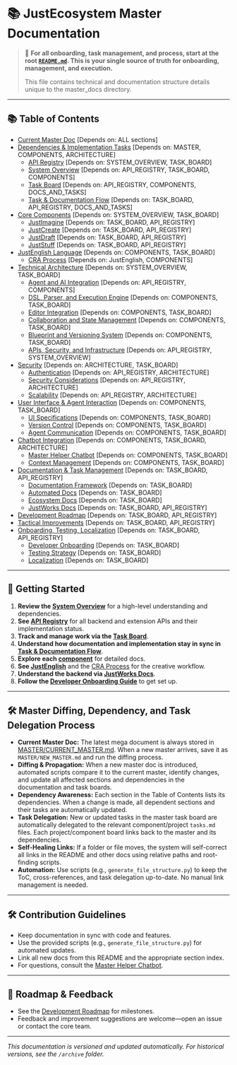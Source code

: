 # 📚 JustEcosystem Master Documentation

> 🚦 **For all onboarding, task management, and process, start at the root [`README.md`](../README.md). This is your single source of truth for onboarding, management, and execution.**
>
> This file contains technical and documentation structure details unique to the master_docs directory.

---

## 📚 Table of Contents

- [Current Master Doc](MASTER/CURRENT_MASTER.md) [Depends on: ALL sections]
- [Dependencies & Implementation Tasks](PROCESS/) [Depends on: MASTER, COMPONENTS, ARCHITECTURE]
  - [API Registry](PROCESS/API_REGISTRY.md) [Depends on: SYSTEM_OVERVIEW, TASK_BOARD]
  - [System Overview](PROCESS/SYSTEM_OVERVIEW.md) [Depends on: API_REGISTRY, TASK_BOARD, COMPONENTS]
  - [Task Board](PROCESS/TASK_BOARD.md) [Depends on: API_REGISTRY, COMPONENTS, DOCS_AND_TASKS]
  - [Task & Documentation Flow](PROCESS/TASK_DOC_FLOW.md) [Depends on: TASK_BOARD, API_REGISTRY, DOCS_AND_TASKS]
- [Core Components](COMPONENTS/) [Depends on: SYSTEM_OVERVIEW, TASK_BOARD]
  - [JustImagine](COMPONENTS/JustImagine.md) [Depends on: TASK_BOARD, API_REGISTRY]
  - [JustCreate](COMPONENTS/JustCreate.md) [Depends on: TASK_BOARD, API_REGISTRY]
  - [JustDraft](COMPONENTS/JustDraft.md) [Depends on: TASK_BOARD, API_REGISTRY]
  - [JustStuff](COMPONENTS/JustStuff.md) [Depends on: TASK_BOARD, API_REGISTRY]
- [JustEnglish Language](LANGUAGE/JustEnglish.md) [Depends on: COMPONENTS, TASK_BOARD]
  - [CRA Process](LANGUAGE/CRA_Process.md) [Depends on: JustEnglish, COMPONENTS]
- [Technical Architecture](ARCHITECTURE/) [Depends on: SYSTEM_OVERVIEW, TASK_BOARD]
  - [Agent and AI Integration](ARCHITECTURE/Agents_and_AI.md) [Depends on: API_REGISTRY, COMPONENTS]
  - [DSL, Parser, and Execution Engine](ARCHITECTURE/DSL_Parser_Execution.md) [Depends on: COMPONENTS, TASK_BOARD]
  - [Editor Integration](ARCHITECTURE/Editor_Integration.md) [Depends on: COMPONENTS, TASK_BOARD]
  - [Collaboration and State Management](ARCHITECTURE/Collaboration_and_State.md) [Depends on: COMPONENTS, TASK_BOARD]
  - [Blueprint and Versioning System](ARCHITECTURE/Blueprint_and_Versioning.md) [Depends on: COMPONENTS, TASK_BOARD]
  - [APIs, Security, and Infrastructure](ARCHITECTURE/APIs_Security_Infra.md) [Depends on: API_REGISTRY, SYSTEM_OVERVIEW]
- [Security](SECURITY/) [Depends on: ARCHITECTURE, TASK_BOARD]
  - [Authentication](SECURITY/Authentication.md) [Depends on: API_REGISTRY, ARCHITECTURE]
  - [Security Considerations](SECURITY/Security_Considerations.md) [Depends on: API_REGISTRY, ARCHITECTURE]
  - [Scalability](SECURITY/Scalability.md) [Depends on: API_REGISTRY, ARCHITECTURE]
- [User Interface & Agent Interaction](UI_AND_AGENT/) [Depends on: COMPONENTS, TASK_BOARD]
  - [UI Specifications](UI_AND_AGENT/UI_Specs.md) [Depends on: COMPONENTS, TASK_BOARD]
  - [Version Control](UI_AND_AGENT/Version_Control.md) [Depends on: COMPONENTS, TASK_BOARD]
  - [Agent Communication](UI_AND_AGENT/Agent_Communication.md) [Depends on: COMPONENTS, TASK_BOARD]
- [Chatbot Integration](CHATBOT/) [Depends on: COMPONENTS, TASK_BOARD, ARCHITECTURE]
  - [Master Helper Chatbot](CHATBOT/Master_Helper_Chatbot.md) [Depends on: COMPONENTS, TASK_BOARD]
  - [Context Management](CHATBOT/Context_Management.md) [Depends on: COMPONENTS, TASK_BOARD]
- [Documentation & Task Management](DOCS_AND_TASKS/) [Depends on: TASK_BOARD, API_REGISTRY]
  - [Documentation Framework](DOCS_AND_TASKS/Documentation_Framework.md) [Depends on: TASK_BOARD]
  - [Automated Docs](DOCS_AND_TASKS/Automated_Docs.md) [Depends on: TASK_BOARD]
  - [Ecosystem Docs](DOCS_AND_TASKS/Ecosystem_Docs.md) [Depends on: TASK_BOARD]
  - [JustWorks Docs](DOCS_AND_TASKS/JustWorks_Docs.md) [Depends on: TASK_BOARD, API_REGISTRY]
- [Development Roadmap](ROADMAP/Development_Roadmap.md) [Depends on: TASK_BOARD, API_REGISTRY]
- [Tactical Improvements](TACTICAL/Tactical_Improvements.md) [Depends on: TASK_BOARD, API_REGISTRY]
- [Onboarding, Testing, Localization](ONBOARDING/) [Depends on: TASK_BOARD, API_REGISTRY]
  - [Developer Onboarding](ONBOARDING/Developer_Onboarding.md) [Depends on: TASK_BOARD]
  - [Testing Strategy](ONBOARDING/Testing_Strategy.md) [Depends on: TASK_BOARD]
  - [Localization](ONBOARDING/Localization.md) [Depends on: TASK_BOARD]

---

## 🚀 Getting Started

1. **Review the [System Overview](PROCESS/SYSTEM_OVERVIEW.md)** for a high-level understanding and dependencies.
2. **See [API Registry](PROCESS/API_REGISTRY.md)** for all backend and extension APIs and their implementation status.
3. **Track and manage work via the [Task Board](PROCESS/TASK_BOARD.md)**.
4. **Understand how documentation and implementation stay in sync in [Task & Documentation Flow](PROCESS/TASK_DOC_FLOW.md)**.
5. **Explore each [component](COMPONENTS/)** for detailed docs.
6. **See [JustEnglish](LANGUAGE/JustEnglish.md)** and the [CRA Process](LANGUAGE/CRA_Process.md) for the creative workflow.
7. **Understand the backend via [JustWorks Docs](DOCS_AND_TASKS/JustWorks_Docs.md)**.
8. **Follow the [Developer Onboarding Guide](ONBOARDING/Developer_Onboarding.md)** to get set up.

---

## 🛠️ Master Diffing, Dependency, and Task Delegation Process

- **Current Master Doc:** The latest mega document is always stored in [MASTER/CURRENT_MASTER.md](MASTER/CURRENT_MASTER.md). When a new master arrives, save it as `MASTER/NEW_MASTER.md` and run the diffing process.
- **Diffing & Propagation:** When a new master doc is introduced, automated scripts compare it to the current master, identify changes, and update all affected sections and dependencies in the documentation and task boards.
- **Dependency Awareness:** Each section in the Table of Contents lists its dependencies. When a change is made, all dependent sections and their tasks are automatically updated.
- **Task Delegation:** New or updated tasks in the master task board are automatically delegated to the relevant component/project `tasks.md` files. Each project/component board links back to the master and its dependencies.
- **Self-Healing Links:** If a folder or file moves, the system will self-correct all links in the README and other docs using relative paths and root-finding scripts.
- **Automation:** Use scripts (e.g., `generate_file_structure.py`) to keep the ToC, cross-references, and task delegation up-to-date. No manual link management is needed.

---

## 🛠️ Contribution Guidelines

- Keep documentation in sync with code and features.
- Use the provided scripts (e.g., `generate_file_structure.py`) for automated updates.
- Link all new docs from this README and the appropriate section index.
- For questions, consult the [Master Helper Chatbot](CHATBOT/Master_Helper_Chatbot.md).

---

## 📅 Roadmap & Feedback

- See the [Development Roadmap](ROADMAP/Development_Roadmap.md) for milestones.
- Feedback and improvement suggestions are welcome—open an issue or contact the core team.

---

*This documentation is versioned and updated automatically. For historical versions, see the `/archive` folder.*
